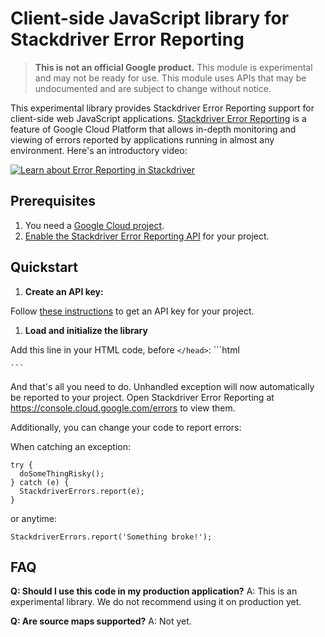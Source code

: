 # Client-side JavaScript library for Stackdriver Error Reporting

> **This is not an official Google product.** This module is experimental and may not be ready for use.
> This module uses APIs that may be undocumented and are subject to change without notice.

This experimental library provides Stackdriver Error Reporting support for client-side web JavaScript applications.
[Stackdriver Error Reporting](https://cloud.google.com/error-reporting/) is a feature of Google Cloud Platform that allows in-depth monitoring and viewing of errors reported by applications running in almost any environment. Here's an introductory video:

[![Learn about Error Reporting in Stackdriver](https://img.youtube.com/vi/cVpWVD75Hs8/0.jpg)](https://www.youtube.com/watch?v=cVpWVD75Hs8)

## Prerequisites

1. You need a [Google Cloud project](https://console.cloud.google.com).
1. [Enable the Stackdriver Error Reporting API](https://console.cloud.google.com/apis/api/clouderrorreporting.googleapis.com/overview) for your project.

## Quickstart

1. **Create an API key:**

  Follow [these instructions](https://support.google.com/cloud/answer/6158862) to get an API key for your project.

1. **Load and initialize the library**

  Add this line in your HTML code, before `</head>`:
	```html
	<script src="https://cdn.rawgit.com/GoogleCloudPlatform/stackdriver-errors-js/v0.1.0/dist/stackdriver-errors.min.js"></script>
  <script type="text/javascript">
  StackdriverErrors.init({
    key: 'my-api-key',
    projectId: 'my-project-id',
    serviceContext: {service: 'my-service-name'}
  });
  </script>
	``` 
  
  And that's all you need to do. Unhandled exception will now automatically be reported to your project.
  Open Stackdriver Error Reporting at https://console.cloud.google.com/errors to view them.
  
  Additionally, you can change your code to report errors:
  
  When catching an exception:
  
  ```JS
  try {
    doSomeThingRisky();
  } catch (e) {
    StackdriverErrors.report(e);
  } 
  ```

  or anytime:
 
  ```JS
  StackdriverErrors.report('Something broke!');
  ```

## FAQ

**Q: Should I use this code in my production application?**
A: This is an experimental library. We do not recommend using it on production yet.
  
**Q: Are source maps supported?**
A: Not yet.